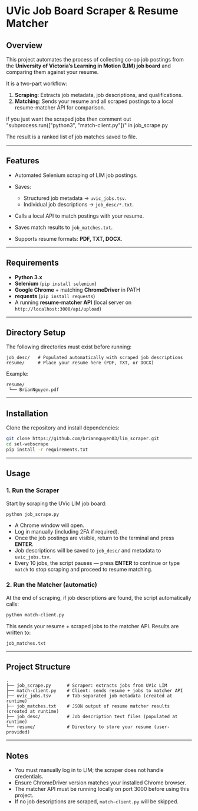 # UVic Job Board Scraper & Resume Matcher

## Overview

This project automates the process of collecting co-op job postings from the **University of Victoria’s Learning in Motion (LIM) job board** and comparing them against your resume.

It is a two-part workflow:

1. **Scraping**: Extracts job metadata, job descriptions, and qualifications.
2. **Matching**: Sends your resume and all scraped postings to a local resume-matcher API for comparison.

if you just want the scraped jobs then comment out "subprocess.run(["python3", "match-client.py"])" in job_scrape.py

The result is a ranked list of job matches saved to file.

---

## Features

* Automated Selenium scraping of LIM job postings.
* Saves:

  * Structured job metadata → `uvic_jobs.tsv`.
  * Individual job descriptions → `job_desc/*.txt`.
* Calls a local API to match postings with your resume.
* Saves match results to `job_matches.txt`.
* Supports resume formats: **PDF, TXT, DOCX**.

---

## Requirements

* **Python 3.x**
* **Selenium** (`pip install selenium`)
* **Google Chrome** + matching **ChromeDriver** in PATH
* **requests** (`pip install requests`)
* A running **resume-matcher API** (local server on `http://localhost:3000/api/upload`)

---

## Directory Setup

The following directories must exist before running:

```
job_desc/   # Populated automatically with scraped job descriptions
resume/     # Place your resume here (PDF, TXT, or DOCX)
```

Example:

```
resume/
 └── BrianNguyen.pdf
```

---

## Installation

Clone the repository and install dependencies:

```bash
git clone https://github.com/briannguyen03/lim_scraper.git
cd sel-webscrape
pip install -r requirements.txt
```

---

## Usage

### 1. Run the Scraper

Start by scraping the UVic LIM job board:

```bash
python job_scrape.py
```

* A Chrome window will open.
* Log in manually (including 2FA if required).
* Once the job postings are visible, return to the terminal and press **ENTER**.
* Job descriptions will be saved to `job_desc/` and metadata to `uvic_jobs.tsv`.
* Every 10 jobs, the script pauses — press **ENTER** to continue or type `match` to stop scraping and proceed to resume matching.

### 2. Run the Matcher (automatic)

At the end of scraping, if job descriptions are found, the script automatically calls:

```bash
python match-client.py
```

This sends your resume + scraped jobs to the matcher API.
Results are written to:

```
job_matches.txt
```

---

## Project Structure

```
.
├── job_scrape.py      # Scraper: extracts jobs from UVic LIM
├── match-client.py    # Client: sends resume + jobs to matcher API
├── uvic_jobs.tsv      # Tab-separated job metadata (created at runtime)
├── job_matches.txt    # JSON output of resume matcher results (created at runtime)
├── job_desc/          # Job description text files (populated at runtime)
└── resume/            # Directory to store your resume (user-provided)
```

---

## Notes

* You must manually log in to LIM; the scraper does not handle credentials.
* Ensure ChromeDriver version matches your installed Chrome browser.
* The matcher API must be running locally on port 3000 before using this project.
* If no job descriptions are scraped, `match-client.py` will be skipped.
